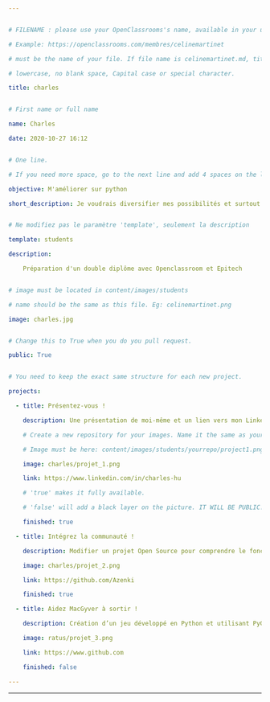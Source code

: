 ```yaml
---


# FILENAME : please use your OpenClassrooms's name, available in your url.

# Example: https://openclassrooms.com/membres/celinemartinet

# must be the name of your file. If file name is celinemartinet.md, title is celinemartinet.

# lowercase, no blank space, Capital case or special character.

title: charles


# First name or full name

name: Charles

date: 2020-10-27 16:12


# One line.

# If you need more space, go to the next line and add 4 spaces on the left, as in 'description'.

objective: M'améliorer sur python

short_description: Je voudrais diversifier mes possibilités et surtout solidifier mes bases en python


# Ne modifiez pas le paramètre 'template', seulement la description

template: students

description:

    Préparation d'un double diplôme avec Openclassroom et Epitech


# image must be located in content/images/students

# name should be the same as this file. Eg: celinemartinet.png

image: charles.jpg


# Change this to True when you do you pull request.

public: True


# You need to keep the exact same structure for each new project.

projects:

  - title: Présentez-vous !

    description: Une présentation de moi-même et un lien vers mon LinkedIn.

    # Create a new repository for your images. Name it the same as your nickname and profile picture.

    # Image must be here: content/images/students/yourrepo/project1.png

    image: charles/projet_1.png

    link: https://www.linkedin.com/in/charles-hu

    # 'true' makes it fully available.

    # 'false' will add a black layer on the picture. IT WILL BE PUBLIC!

    finished: true

  - title: Intégrez la communauté !

    description: Modifier un projet Open Source pour comprendre le fonctionnement de Git, github et PR.

    image: charles/projet_2.png

    link: https://github.com/Azenki

    finished: true

  - title: Aidez MacGyver à sortir !

    description: Création d’un jeu développé en Python et utilisant PyGame.

    image: ratus/projet_3.png

    link: https://www.github.com

    finished: false

---
```



---

